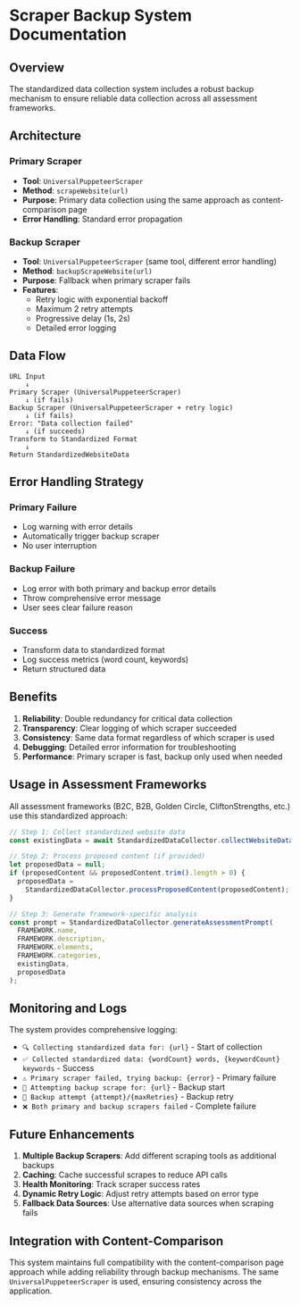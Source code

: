 # Scraper Backup System Documentation

## Overview

The standardized data collection system includes a robust backup mechanism to ensure reliable data collection across all assessment frameworks.

## Architecture

### Primary Scraper

- **Tool**: `UniversalPuppeteerScraper`
- **Method**: `scrapeWebsite(url)`
- **Purpose**: Primary data collection using the same approach as content-comparison page
- **Error Handling**: Standard error propagation

### Backup Scraper

- **Tool**: `UniversalPuppeteerScraper` (same tool, different error handling)
- **Method**: `backupScrapeWebsite(url)`
- **Purpose**: Fallback when primary scraper fails
- **Features**:
  - Retry logic with exponential backoff
  - Maximum 2 retry attempts
  - Progressive delay (1s, 2s)
  - Detailed error logging

## Data Flow

```
URL Input
    ↓
Primary Scraper (UniversalPuppeteerScraper)
    ↓ (if fails)
Backup Scraper (UniversalPuppeteerScraper + retry logic)
    ↓ (if fails)
Error: "Data collection failed"
    ↓ (if succeeds)
Transform to Standardized Format
    ↓
Return StandardizedWebsiteData
```

## Error Handling Strategy

### Primary Failure

- Log warning with error details
- Automatically trigger backup scraper
- No user interruption

### Backup Failure

- Log error with both primary and backup error details
- Throw comprehensive error message
- User sees clear failure reason

### Success

- Transform data to standardized format
- Log success metrics (word count, keywords)
- Return structured data

## Benefits

1. **Reliability**: Double redundancy for critical data collection
2. **Transparency**: Clear logging of which scraper succeeded
3. **Consistency**: Same data format regardless of which scraper is used
4. **Debugging**: Detailed error information for troubleshooting
5. **Performance**: Primary scraper is fast, backup only used when needed

## Usage in Assessment Frameworks

All assessment frameworks (B2C, B2B, Golden Circle, CliftonStrengths, etc.) use this standardized approach:

```typescript
// Step 1: Collect standardized website data
const existingData = await StandardizedDataCollector.collectWebsiteData(url);

// Step 2: Process proposed content (if provided)
let proposedData = null;
if (proposedContent && proposedContent.trim().length > 0) {
  proposedData =
    StandardizedDataCollector.processProposedContent(proposedContent);
}

// Step 3: Generate framework-specific analysis
const prompt = StandardizedDataCollector.generateAssessmentPrompt(
  FRAMEWORK.name,
  FRAMEWORK.description,
  FRAMEWORK.elements,
  FRAMEWORK.categories,
  existingData,
  proposedData
);
```

## Monitoring and Logs

The system provides comprehensive logging:

- `🔍 Collecting standardized data for: {url}` - Start of collection
- `✅ Collected standardized data: {wordCount} words, {keywordCount} keywords` - Success
- `⚠️ Primary scraper failed, trying backup: {error}` - Primary failure
- `🔄 Attempting backup scrape for: {url}` - Backup start
- `🔄 Backup attempt {attempt}/{maxRetries}` - Backup retry
- `❌ Both primary and backup scrapers failed` - Complete failure

## Future Enhancements

1. **Multiple Backup Scrapers**: Add different scraping tools as additional backups
2. **Caching**: Cache successful scrapes to reduce API calls
3. **Health Monitoring**: Track scraper success rates
4. **Dynamic Retry Logic**: Adjust retry attempts based on error type
5. **Fallback Data Sources**: Use alternative data sources when scraping fails

## Integration with Content-Comparison

This system maintains full compatibility with the content-comparison page approach while adding reliability through backup mechanisms. The same `UniversalPuppeteerScraper` is used, ensuring consistency across the application.
